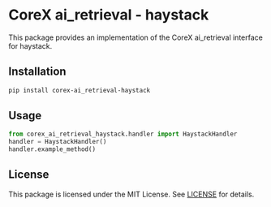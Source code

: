 # CoreX ai_retrieval - haystack

This package provides an implementation of the CoreX ai_retrieval interface for haystack.

## Installation
~~~bash
pip install corex-ai_retrieval-haystack
~~~

## Usage
~~~python
from corex_ai_retrieval_haystack.handler import HaystackHandler
handler = HaystackHandler()
handler.example_method()
~~~

## License
This package is licensed under the MIT License. See [LICENSE](../LICENSE) for details.
